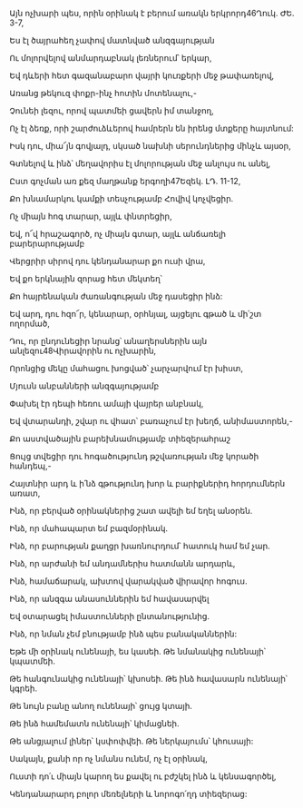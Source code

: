 Այն ոչխարի պես, որին օրինակ է բերում առակն երկրորդ46Ղուկ. ԺԵ. 3-7,


Ես էլ ծայրահեղ չափով մատնված անզգայության


Ու մոլորվելով անմարդաբնակ լեռներում՝ երկար,


Եվ դևերի հետ գազանաբարո վայրի կուռքերի մեջ թափառելով,


Առանց թեկուզ փոքր-ինչ հոտին մոտենալու,-


Չունեի լեզու, որով պատմեի ցավերն իմ տանջող,


Ոչ էլ ձեռք, որի շարժուձևերով համրերն են իրենց մտքերը հայտնում:


Իսկ դու, միա՜յն գովյալդ, սկսած նախնի սերունդներից մինչև այսօր,


Գտնելով և ինձ՝ մեղավորիս էլ մոլորության մեջ անլույս ու անել,


Ըստ գոչման առ քեզ մաղթանք երգողի47Եզեկ. ԼԴ. 11-12,


Քո խնամարկու կամքի տեսչությամբ Հովիվ կոչվեցիր.


Ոչ միայն հոգ տարար, այլև փնտրեցիր,


Եվ, ո՜վ հրաշագործ, ոչ միայն գտար, այլև անճառելի բարերարությամբ


Վերցրիր սիրով դու կենդանարար քո ուսի վրա,


Եվ քո երկնային զորաց հետ մեկտեղ՝


Քո հայրենական ժառանգության մեջ դասեցիր ինձ:


Եվ արդ, դու հզո՜ր, կենարար, օրհնյալ, այցելու գթած և մի՛շտ ողորմած,


Դու, որ ընդունեցիր նրանց՝ անաղերսներին այն անլեզու48Վիրավորին ու ոչխարին,


Որոնցից մեկը մահացու խոցված՝ չարչարվում էր խիստ,


Մյուսն անբանների անզգայությամբ


Փախել էր դեպի հեռու ամայի վայրեր անբնակ,


Եվ վտարանդի, շվար ու վհատ՝ բառաչում էր խեղճ, անիմաստորեն,- 


Քո աստվածային բարեխնամությամբ տիեզերահրաշ


Ցույց տվեցիր դու հոգածությունդ թշվառության մեջ կորածի հանդեպ,-


Հայտնիր արդ և ի՛նձ գթությունդ խոր և բարիքներիդ հորդումներն առատ,


Ինձ, որ բերված օրինակներից շատ ավելի եմ եղել անօրեն.


Ինձ, որ մահապարտ եմ բազմօրինակ.


Ինձ, որ բարության քաղցր խառնուրդում՝ հատուկ համ եմ չար.


Ինձ, որ արժանի եմ անդամներիս հատմանն արդարև,


Ինձ, համաճարակ, ախտով վարակված վիրավոր հոգուս.


Ինձ, որ անզգա անասուններին եմ հավասարվել


Եվ օտարացել իմաստունների ընտանությունից.


Ինձ, որ նման չեմ բնությամբ ինձ պես բանականներին:


Եթե մի օրինակ ունենայի, ես կասեի. Թե նմանակից ունենայի՝ կպատմեի.


Թե հանգունակից ունենայի՝ կխոսեի. Թե ինձ հավասարն ունենայի՝ կգրեի.


Թե նույն բանը անող ունենայի՝ ցույց կտայի.


Թե ինձ համեմատն ունենայի՝ կիմացնեի.


Թե անցյալում լիներ՝ կսփոփվեի. Թե ներկայումս՝ կհուսայի:


Սակայն, քանի որ ոչ նմանս ունեմ, ոչ էլ օրինակ,


Ուստի դո՛ւ միայն կարող ես քավել ու բժշկել ինձ և կենսագործել,


Կենդանարարդ բոլոր մեռելների և նորոգո՛ղդ տիեզերաց: